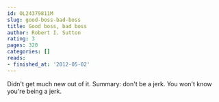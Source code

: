 ```yaml
---
id: OL24379811M
slug: good-boss-bad-boss
title: Good boss, bad boss
author: Robert I. Sutton
rating: 3
pages: 320
categories: []
reads:
- finished_at: '2012-05-02'
---
```

Didn't get much new out of it. Summary: don't be a jerk. You won't know you're being a jerk.
